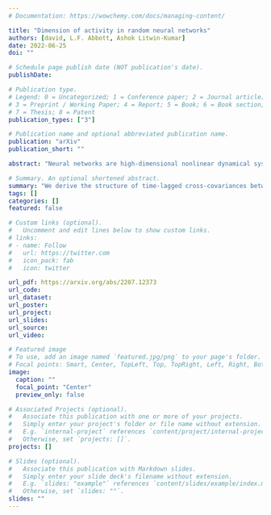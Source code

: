 ```yaml
---
# Documentation: https://wowchemy.com/docs/managing-content/

title: "Dimension of activity in random neural networks"
authors: [david, L.F. Abbott, Ashok Litwin-Kumar]
date: 2022-06-25
doi: ""

# Schedule page publish date (NOT publication's date).
publishDate: 

# Publication type.
# Legend: 0 = Uncategorized; 1 = Conference paper; 2 = Journal article;
# 3 = Preprint / Working Paper; 4 = Report; 5 = Book; 6 = Book section;
# 7 = Thesis; 8 = Patent
publication_types: ["3"]

# Publication name and optional abbreviated publication name.
publication: "arXiv"
publication_short: ""

abstract: "Neural networks are high-dimensional nonlinear dynamical systems that process information through the coordinated activity of many interconnected units. Understanding how biological and machine-learning networks function and learn requires knowledge of the structure of this coordinated activity, information contained in cross-covariances between units. Although dynamical mean field theory (DMFT) has elucidated several features of random neural networks -- in particular, that they can generate chaotic activity -- existing DMFT approaches do not support the calculation of cross-covariances. We solve this longstanding problem by extending the DMFT approach via a two-site cavity method. This reveals, for the first time, several spatial and temporal features of activity coordination, including the effective dimension, defined as the participation ratio of the spectrum of the covariance matrix. Our results provide a general analytical framework for studying the structure of collective activity in random neural networks and, more broadly, in high-dimensional nonlinear dynamical systems with quenched disorder."

# Summary. An optional shortened abstract.
summary: "We derive the structure of time-lagged cross-covariances between neurons in nonlinear recurrent neural networks with random synaptic couplings."
tags: []
categories: []
featured: false

# Custom links (optional).
#   Uncomment and edit lines below to show custom links.
# links:
# - name: Follow
#   url: https://twitter.com
#   icon_pack: fab
#   icon: twitter

url_pdf: https://arxiv.org/abs/2207.12373
url_code: 
url_dataset:
url_poster: 
url_project:
url_slides:
url_source:
url_video:

# Featured image
# To use, add an image named `featured.jpg/png` to your page's folder. 
# Focal points: Smart, Center, TopLeft, Top, TopRight, Left, Right, BottomLeft, Bottom, BottomRight.
image:
  caption: ""
  focal_point: "Center"
  preview_only: false

# Associated Projects (optional).
#   Associate this publication with one or more of your projects.
#   Simply enter your project's folder or file name without extension.
#   E.g. `internal-project` references `content/project/internal-project/index.md`.
#   Otherwise, set `projects: []`.
projects: []

# Slides (optional).
#   Associate this publication with Markdown slides.
#   Simply enter your slide deck's filename without extension.
#   E.g. `slides: "example"` references `content/slides/example/index.md`.
#   Otherwise, set `slides: ""`.
slides: ""
---
```

